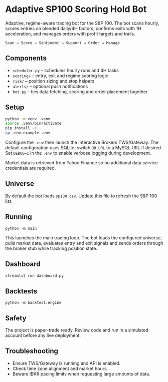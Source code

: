 # Adaptive SP100 Scoring Hold Bot

Adaptive, regime-aware trading bot for the S&P 100. The bot scans hourly, scores entries on blended daily/4H factors, confirms exits with 1H acceleration, and manages orders with profit targets and trails.

```
Scan → Score → Sentiment → Support → Order → Manage
```

## Components

* `scheduler.py` – schedules hourly runs and 4H tasks
* `scoring/` – entry, exit and regime scoring logic
* `risk/` – position sizing and stop helpers
* `alerts/` – optional push notifications
* `bot.py` – ties data fetching, scoring and order placement together

## Setup

```bash
python -m venv .venv
source .venv/bin/activate
pip install -e .
cp .env.example .env
```

Configure the `.env` then launch the Interactive Brokers TWS/Gateway. The default configuration uses SQLite; switch `DB_URL` to a MySQL URL if desired. Set `DEBUG=1` in the `.env` to enable verbose logging during development.

Market data is retrieved from Yahoo Finance so no additional data service
credentials are required.

## Universe

By default the bot loads `sp100.csv`. Update this file to refresh the S&P 100 list.

## Running

```
python -m main
```

This launches the main trading loop. The bot loads the configured
universe, pulls market data, evaluates entry and exit signals and sends
orders through the broker stub while tracking position state.

## Dashboard

```bash
streamlit run dashboard.py
```

## Backtests

```
python -m backtest.engine
```

## Safety

The project is paper-trade ready. Review code and run in a simulated account before any live deployment.

## Troubleshooting

* Ensure TWS/Gateway is running and API is enabled.
* Check time zone alignment and market hours.
* Beware IBKR pacing limits when requesting large amounts of data.
